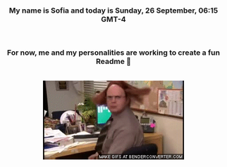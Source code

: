 


<div align="center">
<h3 >My name is Sofia and today is Sunday, 26 September, 06:15 GMT-4</h3><br>
<h3 >For now, me and my personalities are working to create a fun Readme 👋
</h3><br>
<img src='img/dwight.gif' alt='working...'/>
</div>
